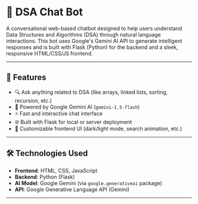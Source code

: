# 💬 DSA Chat Bot

A conversational web-based chatbot designed to help users understand Data Structures and Algorithms (DSA) through natural language interactions. This bot uses Google's Gemini AI API to generate intelligent responses and is built with Flask (Python) for the backend and a sleek, responsive HTML/CSS/JS frontend.

---

## 🚀 Features

- 🔍 Ask anything related to DSA (like arrays, linked lists, sorting, recursion, etc.)
- 🤖 Powered by Google Gemini AI (`gemini-1.5-flash`)
- ⚡ Fast and interactive chat interface
- 🌐 Built with Flask for local or server deployment
- 🎨 Customizable frontend UI (dark/light mode, search animation, etc.)

---

## 🛠️ Technologies Used

- **Frontend**: HTML, CSS, JavaScript  
- **Backend**: Python (Flask)  
- **AI Model**: Google Gemini (via `google.generativeai` package)  
- **API**: Google Generative Language API (Gemini)

---



